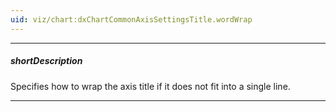 ```yaml
---
uid: viz/chart:dxChartCommonAxisSettingsTitle.wordWrap
---
```

---
##### shortDescription
Specifies how to wrap the axis title if it does not fit into a single line.

---
<!--
#include dataviz-ref-wordwrap with {
    textOverflow_link: "/Documentation/ApiReference/UI_Components/dxChart/Configuration/commonAxisSettings/title/#textOverflow"
}
-->